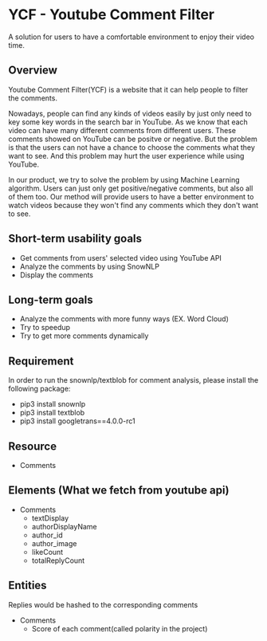 # YCF - Youtube Comment Filter
A solution for users to have a comfortable environment to enjoy their video time.

## Overview
Youtube Comment Filter(YCF) is a website that it can help people to filter the comments. 

Nowadays, people can find any kinds of videos easily by just only need to key some key words in the search bar in YouTube. As we know that each video can have many different comments from different users. These comments showed on YouTube can be positve or negative. But the problem is that the users can not have a chance to choose the comments what they want to see. And this problem may hurt the user experience while using YouTube.

In our product, we try to solve the problem by using Machine Learning algorithm. Users can just only get positive/negative comments, but also all of them too. Our method will provide users to have a better environment to watch videos because they won't find any comments which they don't want to see.

## Short-term usability goals
- Get comments from users' selected video using YouTube API
- Analyze the comments by using SnowNLP
- Display the comments 

## Long-term goals
- Analyze the comments with more funny ways (EX. Word Cloud)
- Try to speedup
- Try to get more comments dynamically


## Requirement

In order to run the snownlp/textblob for comment analysis, please install the following package:

-   pip3 install snownlp
-   pip3 install textblob
-   pip3 install googletrans==4.0.0-rc1

## Resource

-   Comments

## Elements (What we fetch from youtube api)

-   Comments
    -   textDisplay
    -   authorDisplayName
    -   author_id
    -   author_image
    -   likeCount
    -   totalReplyCount

## Entities

Replies would be hashed to the corresponding comments

-   Comments
    -   Score of each comment(called polarity in the project)
